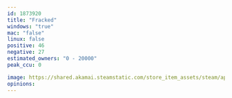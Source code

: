 ```yaml
---
id: 1873920
title: "Fracked"
windows: "true"
mac: "false"
linux: false
positive: 46
negative: 27
estimated_owners: "0 - 20000"
peak_ccu: 0

image: https://shared.akamai.steamstatic.com/store_item_assets/steam/apps/1873920/header.jpg?t=1725030960
opinions:
---
```

